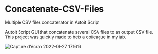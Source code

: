 # Concatenate-CSV-Files
Multiple CSV files concatenator in Autoit Script

Autoit Script GUI that concatenate several CSV files to an output CSV file. This project was quickly made to help a colleague in my lab.

![Capture d’écran 2022-01-27 171616](https://user-images.githubusercontent.com/28930090/151399546-ccefce1b-592e-415a-950e-b56edeba237f.png)
